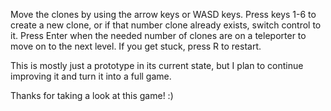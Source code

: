 Move the clones by using the arrow keys or WASD keys. Press keys 1-6 to create a new clone, or if that number clone already exists, switch control to it. Press Enter when the needed number of clones are on a teleporter to move on to the next level. If you get stuck, press R to restart.

This is mostly just a prototype in its current state, but I plan to continue improving it and turn it into a full game.

Thanks for taking a look at this game! :)